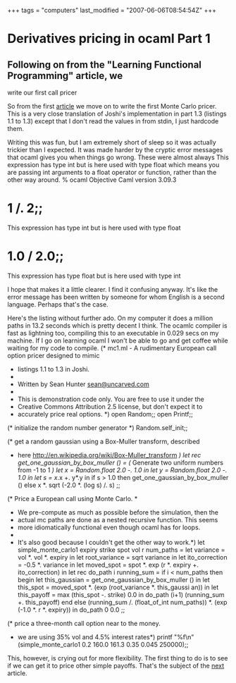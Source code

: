 +++
tags = "computers"
last_modified = "2007-06-06T08:54:54Z"
+++
# Derivatives pricing in ocaml Part 1

## Following on from the "Learning Functional Programming" article, we
write our first call pricer

So from the first [article][5] we move on to write the first Monte Carlo
pricer. This is a very close translation of Joshi's implementation in
part 1.3 (listings 1.1 to 1.3) except that I don't read the values in
from stdin, I just hardcode them.

Writing this was fun, but I am extremely short of sleep so it was
actually trickier than I expected. It was made harder by the cryptic
error messages that ocaml gives you when things go wrong. These were
almost always This expression has type int but is here used with type
float which means you are passing int arguments to a float operator or
function, rather than the other way around.
% ocaml
Objective Caml version 3.09.3

# 1 /. 2;;
This expression has type int but is here used with type float
# 1.0 / 2.0;;
This expression has type float but is here used with type int

I hope that makes it a little clearer. I find it confusing anyway. It's
like the error message has been written by someone for whom English is
a second language. Perhaps that's the case.

Here's the listing without further ado. On my computer it does a
million paths in 13.2 seconds which is pretty decent I think. The
ocamlc compiler is fast as lightning too, compiling this to an
executable in 0.029 secs on my machine. If I go on learning ocaml I
won't be able to go and get coffee while waiting for my code to
compile.
(* mc1.ml - A rudimentary European call option pricer designed to mimic
* listings 1.1 to 1.3 in Joshi.
*
* Written by Sean Hunter <sean@uncarved.com>
*
* This is demonstration code only.  You are free to use it under the
* Creative Commons Attribution 2.5 license, but don't expect it to
* accurately price real options.
*)
open Random;;
open Printf;;

(* initialize the random number generator *)
Random.self_init;;

(* get a random gaussian using a Box-Muller transform, described
* here http://en.wikipedia.org/wiki/Box-Muller_transform *)
let rec get_one_gaussian_by_box_muller () =
(* Generate two uniform numbers from -1 to 1 *)
let x = Random.float 2.0 -. 1.0 in
let y = Random.float 2.0 -. 1.0 in
let s = x*.x +. y*.y in
if s > 1.0 then get_one_gaussian_by_box_muller ()
else x *. sqrt (-2.0 *. (log s) /. s)
;;

(* Price a European call using Monte Carlo.
*
* We pre-compute as much as possible before the simulation, then the
* actual mc paths are done as a nested recursive function.  This seems
* more idiomatically functional even though ocaml has for loops.
*
* It's also good because I couldn't get the other way to work.*)
let simple_monte_carlo1 expiry strike spot vol r num_paths =
let variance = vol *. vol *. expiry in
let root_variance = sqrt variance in
let ito_correction = -0.5 *. variance in
let moved_spot = spot *. exp (r *. expiry +. ito_correction) in
let rec do_path i running_sum =
if i < num_paths then begin
let this_gaussian = get_one_gaussian_by_box_muller () in
let this_spot = moved_spot *. (exp (root_variance *. this_gaussi
an)) in
let this_payoff = max (this_spot -. strike) 0.0 in
do_path (i+1) (running_sum +. this_payoff)
end
else (running_sum /. (float_of_int num_paths)) *. (exp (-1.0 *. r *.
expiry))
in
do_path 0 0.0
;;

(* price a three-month call option near to the money.
* we are using 35% vol and 4.5% interest rates*)
printf "%f\n" (simple_monte_carlo1 0.2 160.0 161.3 0.35 0.045 250000);;

This, however, is crying out for more flexibility. The first thing to
do is to see if we can get it to price other simple payoffs. That's the
subject of the [next][6] article.

[1]: http://www.uncarved.com/articles/ocaml_deriv_1
[2]: http://www.uncarved.com/
[3]: http://www.uncarved.com/articles/contact
[4]: http://www.uncarved.com/login/
[5]: http://www.uncarved.com/blog/ocaml_finance.mrk
[6]: http://www.uncarved.com/blog/ocaml_deriv_2.mrk
[7]: http://www.uncarved.com/tags/computers
[8]: mailto:sean@uncarved.com
[9]: http://creativecommons.org/licenses/by-sa/4.0/
